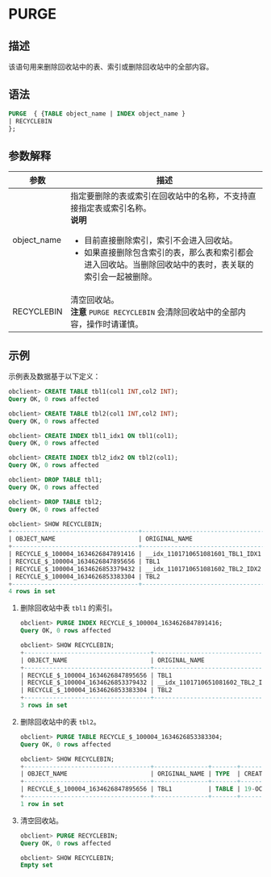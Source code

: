 # PURGE

## 描述

该语句用来删除回收站中的表、索引或删除回收站中的全部内容。

## 语法

```sql
PURGE  { {TABLE object_name | INDEX object_name } 
| RECYCLEBIN
};
```

## 参数解释

|     参数      |                                                                                                                      描述                                                                                                                       |
|-------------|-----------------------------------------------------------------------------------------------------------------------------------------------------------------------------------------------------------------------------------------------|
| object_name | 指定要删除的表或索引在回收站中的名称，不支持直接指定表或索引名称。 <br>**说明**  <ul><li> 目前直接删除索引，索引不会进入回收站。   </li><li> 如果直接删除包含索引的表，那么表和索引都会进入回收站。当删除回收站中的表时，表关联的索引会一起被删除。</li></ul>    |
| RECYCLEBIN  | 清空回收站。 <br>**注意**  `PURGE RECYCLEBIN` 会清除回收站中的全部内容，操作时请谨慎。                                                                                                                                                        |

## 示例

示例表及数据基于以下定义：

```sql
obclient> CREATE TABLE tbl1(col1 INT,col2 INT);
Query OK, 0 rows affected

obclient> CREATE TABLE tbl2(col1 INT,col2 INT);
Query OK, 0 rows affected

obclient> CREATE INDEX tbl1_idx1 ON tbl1(col1);
Query OK, 0 rows affected

obclient> CREATE INDEX tbl2_idx2 ON tbl2(col1);
Query OK, 0 rows affected

obclient> DROP TABLE tbl1;
Query OK, 0 rows affected

obclient> DROP TABLE tbl2;
Query OK, 0 rows affected

obclient> SHOW RECYCLEBIN;
+-----------------------------------+----------------------------------+-------+------------------------------+
| OBJECT_NAME                       | ORIGINAL_NAME                    | TYPE  | CREATETIME                   |
+-----------------------------------+----------------------------------+-------+------------------------------+
| RECYCLE_$_100004_1634626847891416 | __idx_1101710651081601_TBL1_IDX1 | INDEX | 19-OCT-21 03.00.47.891270 PM |
| RECYCLE_$_100004_1634626847895656 | TBL1                             | TABLE | 19-OCT-21 03.00.47.895431 PM |
| RECYCLE_$_100004_1634626853379432 | __idx_1101710651081602_TBL2_IDX2 | INDEX | 19-OCT-21 03.00.53.378871 PM |
| RECYCLE_$_100004_1634626853383304 | TBL2                             | TABLE | 19-OCT-21 03.00.53.383100 PM |
+-----------------------------------+----------------------------------+-------+------------------------------+
4 rows in set
```

1. 删除回收站中表 `tbl1` 的索引。

   ```sql
   obclient> PURGE INDEX RECYCLE_$_100004_1634626847891416;
   Query OK, 0 rows affected
   
   obclient> SHOW RECYCLEBIN;
   +-----------------------------------+----------------------------------+-------+------------------------------+
   | OBJECT_NAME                       | ORIGINAL_NAME                    | TYPE  | CREATETIME                   |
   +-----------------------------------+----------------------------------+-------+------------------------------+
   | RECYCLE_$_100004_1634626847895656 | TBL1                             | TABLE | 19-OCT-21 03.00.47.895431 PM |
   | RECYCLE_$_100004_1634626853379432 | __idx_1101710651081602_TBL2_IDX2 | INDEX | 19-OCT-21 03.00.53.378871 PM |
   | RECYCLE_$_100004_1634626853383304 | TBL2                             | TABLE | 19-OCT-21 03.00.53.383100 PM |
   +-----------------------------------+----------------------------------+-------+------------------------------+
   3 rows in set
   ```

2. 删除回收站中的表 `tbl2`。

   ```sql
   obclient> PURGE TABLE RECYCLE_$_100004_1634626853383304;
   Query OK, 0 rows affected
   
   obclient> SHOW RECYCLEBIN;
   +-----------------------------------+---------------+-------+------------------------------+
   | OBJECT_NAME                       | ORIGINAL_NAME | TYPE  | CREATETIME                   |
   +-----------------------------------+---------------+-------+------------------------------+
   | RECYCLE_$_100004_1634626847895656 | TBL1          | TABLE | 19-OCT-21 03.00.47.895431 PM |
   +-----------------------------------+---------------+-------+------------------------------+
   1 row in set
   ```

3. 清空回收站。

   ```sql
   obclient> PURGE RECYCLEBIN;
   Query OK, 0 rows affected
   
   obclient> SHOW RECYCLEBIN;
   Empty set
   ```
